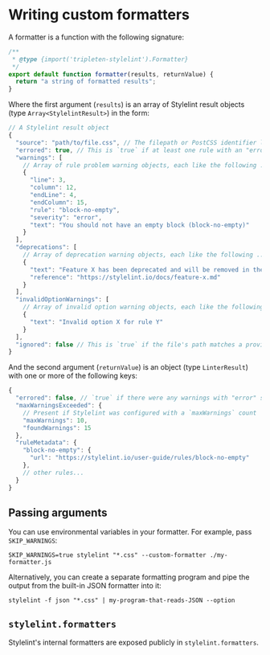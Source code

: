 # Writing custom formatters

A formatter is a function with the following signature:

```js
/**
 * @type {import('tripleten-stylelint').Formatter}
 */
export default function formatter(results, returnValue) {
  return "a string of formatted results";
}
```

Where the first argument (`results`) is an array of Stylelint result objects (type `Array<StylelintResult>`) in the form:

```js
// A Stylelint result object
{
  "source": "path/to/file.css", // The filepath or PostCSS identifier like <input css 1>
  "errored": true, // This is `true` if at least one rule with an "error"-level severity triggered a warning
  "warnings": [
    // Array of rule problem warning objects, each like the following ...
    {
      "line": 3,
      "column": 12,
      "endLine": 4,
      "endColumn": 15,
      "rule": "block-no-empty",
      "severity": "error",
      "text": "You should not have an empty block (block-no-empty)"
    }
  ],
  "deprecations": [
    // Array of deprecation warning objects, each like the following ...
    {
      "text": "Feature X has been deprecated and will be removed in the next major version.",
      "reference": "https://stylelint.io/docs/feature-x.md"
    }
  ],
  "invalidOptionWarnings": [
    // Array of invalid option warning objects, each like the following ...
    {
      "text": "Invalid option X for rule Y"
    }
  ],
  "ignored": false // This is `true` if the file's path matches a provided ignore pattern
}
```

And the second argument (`returnValue`) is an object (type `LinterResult`) with one or more of the following keys:

```js
{
  "errored": false, // `true` if there were any warnings with "error" severity
  "maxWarningsExceeded": {
    // Present if Stylelint was configured with a `maxWarnings` count
    "maxWarnings": 10,
    "foundWarnings": 15
  },
  "ruleMetadata": {
    "block-no-empty": {
      "url": "https://stylelint.io/user-guide/rules/block-no-empty"
    },
    // other rules...
  }
}
```

## Passing arguments

You can use environmental variables in your formatter. For example, pass `SKIP_WARNINGS`:

```shell
SKIP_WARNINGS=true stylelint "*.css" --custom-formatter ./my-formatter.js
```

Alternatively, you can create a separate formatting program and pipe the output from the built-in JSON formatter into it:

```shell
stylelint -f json "*.css" | my-program-that-reads-JSON --option
```

## `stylelint.formatters`

Stylelint's internal formatters are exposed publicly in `stylelint.formatters`.
